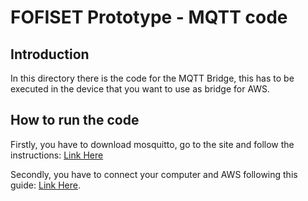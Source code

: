 # FOFISET Prototype - MQTT code

## Introduction
In this directory there is the code for the MQTT Bridge, this has to be executed in the device that you want to use as bridge for AWS. <br/>

## How to run the code
Firstly, you have to download mosquitto, go to the site and follow the instructions:  [Link Here](https://github.com/eclipse/mosquitto) 

Secondly, you have to connect your computer and AWS following this guide: [Link Here](https://aws.amazon.com/it/blogs/iot/how-to-bridge-mosquitto-mqtt-broker-to-aws-iot/). 

